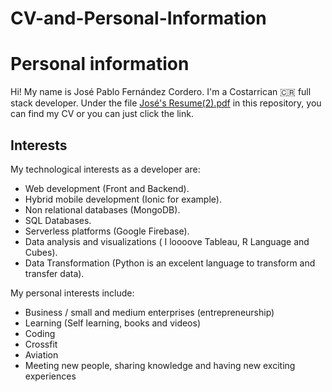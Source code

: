 # CV-and-Personal-Information
# Personal information 
Hi! My name is José Pablo Fernández Cordero. I'm a Costarrican 🇨🇷 full stack developer. Under the file [José's Resume(2).pdf](https://github.com/jferco/CV-and-Personal-Information/blob/master/Jos%C3%A9's%20Resume(2).pdf) in this repository, you can find my CV or you can just click the link.
## Interests

My technological interests as a developer are:

* Web development (Front and Backend).
* Hybrid mobile development (Ionic for example).
* Non relational databases (MongoDB).
* SQL Databases.
* Serverless platforms (Google Firebase).
* Data analysis and visualizations ( I loooove Tableau, R Language and Cubes).
* Data Transformation (Python is an excelent language to transform and transfer data).

My personal interests include:

* Business / small and medium enterprises (entrepreneurship)
* Learning (Self learning, books and videos)
* Coding 
* Crossfit
* Aviation
* Meeting new people, sharing knowledge and having new exciting experiences
